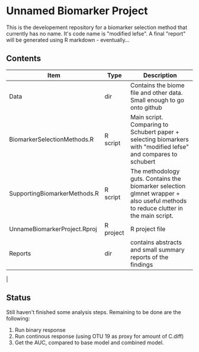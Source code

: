 # Unnamed Biomarker Project

This is the developement repository for a biomarker selection method that currently has no name. It's code name is "modified lefse". A final "report" will be generated using R markdown - eventually...

## Contents

| Item                         | Type      | Description                                                                                                                       |
|------------------------------|-----------|-----------------------------------------------------------------------------------------------------------------------------------|
| Data                         | dir       | Contains the biome file and other data. Small enough to go onto github                                                            |
| BiomarkerSelectionMethods.R  | R script  | Main script.  Comparing to Schubert paper + selecting biomarkers with "modified lefse" and compares to schubert                   |
| SupportingBiomarkerMethods.R | R script  | The methodology guts. Contains the biomarker selection glmnet wrapper + also useful methods to reduce clutter in the main script. |
| UnnameBiomarkerProject.Rproj | R project | R project file 
| Reports | dir | contains abstracts and small summary reports of the findings|
|


## Status
Still haven't finished some analysis steps. Remaining to be done are the following:

1. Run binary response
2. Run continous response (using OTU 19 as proxy for amount of C.diff)
3. Get the AUC, compared to base model and combined model.

